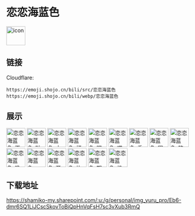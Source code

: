 # 恋恋海蓝色
<img src="https://emoji.shojo.cn/bili/src/恋恋海蓝色/icon.png" width="50" height="50" alt="icon">

## 链接
Cloudflare:
```
https://emoji.shojo.cn/bili/src/恋恋海蓝色
https://emoji.shojo.cn/bili/webp/恋恋海蓝色
```
## 展示
<img src="https://emoji.shojo.cn/bili/src/恋恋海蓝色/恋恋海蓝色-不屑.png" width="50" height="50" alt="恋恋海蓝色-不屑">
<img src="https://emoji.shojo.cn/bili/src/恋恋海蓝色/恋恋海蓝色-哒咩.png" width="50" height="50" alt="恋恋海蓝色-哒咩">
<img src="https://emoji.shojo.cn/bili/src/恋恋海蓝色/恋恋海蓝色-大哭.png" width="50" height="50" alt="恋恋海蓝色-大哭">
<img src="https://emoji.shojo.cn/bili/src/恋恋海蓝色/恋恋海蓝色-打call.png" width="50" height="50" alt="恋恋海蓝色-打call">
<img src="https://emoji.shojo.cn/bili/src/恋恋海蓝色/恋恋海蓝色-嘿嘿.png" width="50" height="50" alt="恋恋海蓝色-嘿嘿">
<img src="https://emoji.shojo.cn/bili/src/恋恋海蓝色/恋恋海蓝色-喵呜.png" width="50" height="50" alt="恋恋海蓝色-喵呜">
<img src="https://emoji.shojo.cn/bili/src/恋恋海蓝色/恋恋海蓝色-委屈.png" width="50" height="50" alt="恋恋海蓝色-委屈">
<img src="https://emoji.shojo.cn/bili/src/恋恋海蓝色/恋恋海蓝色-困困.png" width="50" height="50" alt="恋恋海蓝色-困困">
<img src="https://emoji.shojo.cn/bili/src/恋恋海蓝色/恋恋海蓝色-略略略.png" width="50" height="50" alt="恋恋海蓝色-略略略">
<img src="https://emoji.shojo.cn/bili/src/恋恋海蓝色/恋恋海蓝色-晚安.png" width="50" height="50" alt="恋恋海蓝色-晚安">
<img src="https://emoji.shojo.cn/bili/src/恋恋海蓝色/恋恋海蓝色-cpu爆炸.png" width="50" height="50" alt="恋恋海蓝色-cpu爆炸">
<img src="https://emoji.shojo.cn/bili/src/恋恋海蓝色/恋恋海蓝色-开心.png" width="50" height="50" alt="恋恋海蓝色-开心">
<img src="https://emoji.shojo.cn/bili/src/恋恋海蓝色/恋恋海蓝色-比心.png" width="50" height="50" alt="恋恋海蓝色-比心">
<img src="https://emoji.shojo.cn/bili/src/恋恋海蓝色/恋恋海蓝色-期待.png" width="50" height="50" alt="恋恋海蓝色-期待">
<img src="https://emoji.shojo.cn/bili/src/恋恋海蓝色/恋恋海蓝色-投币.png" width="50" height="50" alt="恋恋海蓝色-投币">

## 下载地址

https://shamiko-my.sharepoint.com/:u:/g/personal/img_yuru_pro/Eb6-dmr6SQ1LiJCscSkovToBiQpHnVqFsH7sc3vXub3RmQ